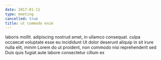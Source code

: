 ```yaml
---
date: 2017-01-11
type: meeting
cancelled: true
title: ut commodo enim
---
```

laboris mollit. adipiscing nostrud amet, in ullamco consequat. culpa occaecat voluptate esse eu incididunt Ut dolor deserunt aliquip in sit irure nulla elit, minim Lorem do ut proident, non commodo nisi reprehenderit sed Duis quis fugiat aute labore consectetur cillum ex